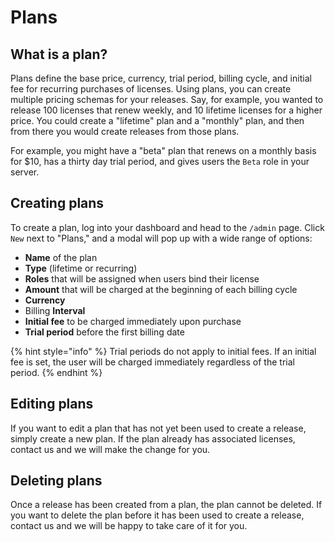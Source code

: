 # Plans

## What is a plan?

Plans define the base price, currency, trial period, billing cycle, and initial fee for recurring purchases of licenses. Using plans, you can create multiple pricing schemas for your releases. Say, for example, you wanted to release 100 licenses that renew weekly, and 10 lifetime licenses for a higher price. You could create a "lifetime" plan and a "monthly" plan, and then from there you would create releases from those plans.

For example, you might have a "beta" plan that renews on a monthly basis for $10, has a thirty day trial period, and gives users the `Beta` role in your server.

## Creating plans

To create a plan, log into your dashboard and head to the `/admin` page. Click `New` next to "Plans," and a modal will pop up with a wide range of options:

* **Name** of the plan
* **Type** \(lifetime or recurring\)
* **Roles** that will be assigned when users bind their license
* **Amount** that will be charged at the beginning of each billing cycle
* **Currency**
* Billing **Interval**
* **Initial fee** to be charged immediately upon purchase
* **Trial period** before the first billing date

{% hint style="info" %}
Trial periods do not apply to initial fees. If an initial fee is set, the user will be charged immediately regardless of the trial period.
{% endhint %}

## Editing plans

If you want to edit a plan that has not yet been used to create a release, simply create a new plan. If the plan already has associated licenses, contact us and we will make the change for you.

## Deleting plans

Once a release has been created from a plan, the plan cannot be deleted. If you want to delete the plan before it has been used to create a release, contact us and we will be happy to take care of it for you.

